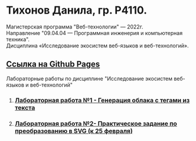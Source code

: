 # Тихонов Данила, гр. Р4110.
Магистерская программа "Веб-технологии" — 2022г.  
Направление "09.04.04 — Программная инженерия и компьютерная техника".  
Дисциплина «Исследование экосистем веб-языков и веб-технологий».  

## [Ссылка на Github Pages](https://webs1tes.github.io/itmo_laboratory_work/)
Лабораторные работы по дисциплине "Исследование экосистем веб-языков и веб-технологий"
1. ### [Лабораторная работа №1 - Генерация облака с тегами из текста](https://github.com/webs1tes.github.io/itmo_laboratory_work/tree/main/2022_01dec)
2. ### [Лабораторная работа №2- Практическое задание по преобразованию в SVG (к 25 февраля)](https://github.com/webs1tes.github.io/itmo_laboratory_work/tree/main/2023_25feb)
